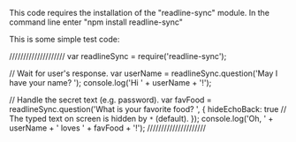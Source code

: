 This code requires the installation of the "readline-sync" module.
In the command line enter "npm install readline-sync"

This is some simple test code:

////////////////////
var readlineSync = require('readline-sync');
 
// Wait for user's response.
var userName = readlineSync.question('May I have your name? ');
console.log('Hi ' + userName + '!');
 
// Handle the secret text (e.g. password).
var favFood = readlineSync.question('What is your favorite food? ', {
  hideEchoBack: true // The typed text on screen is hidden by `*` (default).
});
console.log('Oh, ' + userName + ' loves ' + favFood + '!');
/////////////////////
